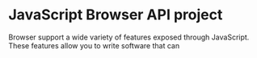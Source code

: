 # JavaScript Browser API project

Browser support a wide variety of features exposed 
through JavaScript. These features allow you to 
write software that can 